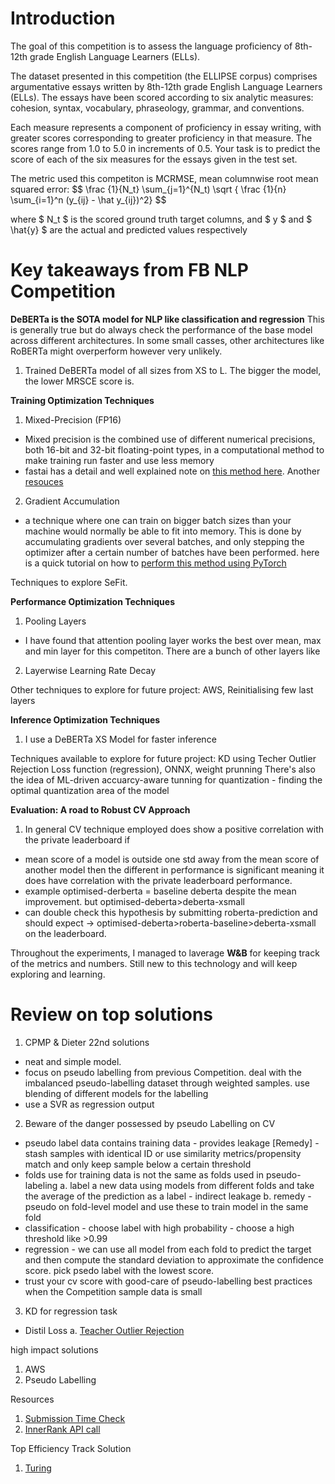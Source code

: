 
# Introduction

The goal of this competition is to assess the language proficiency of 8th-12th grade English Language Learners (ELLs). 

The dataset presented in this competition (the ELLIPSE corpus) comprises argumentative essays written by 8th-12th grade English Language Learners (ELLs). The essays have been scored according to six analytic measures: cohesion, syntax, vocabulary, phraseology, grammar, and conventions.

Each measure represents a component of proficiency in essay writing, with greater scores corresponding to greater proficiency in that measure. The scores range from 1.0 to 5.0 in increments of 0.5. Your task is to predict the score of each of the six measures for the essays given in the test set.

The metric used this competiton is  MCRMSE, mean columnwise root mean squared error:
$$ \frac {1}{N_t} \sum_{j=1}^{N_t) \sqrt { \frac {1}{n} \sum_{i=1}^n (y_{ij} - \hat y_{ij})^2} $$

where $ N_t $ is the scored ground truth target columns, and $ y $ and $ \hat{y} $ are the actual and predicted values respectively

# Key takeaways from FB NLP Competition

**DeBERTa is the SOTA model for NLP like classification and regression**
This is generally true but do always check the performance of the base model across different architectures. In some small casses, other architectures like RoBERTa might overperform however very unlikely. 
1. Trained DeBERTa model of all sizes from XS to L. The bigger the model, the lower MRSCE score is.

**Training Optimization Techniques**
1. Mixed-Precision (FP16)
  - Mixed precision is the combined use of different numerical precisions, both 16-bit and 32-bit floating-point types, in a computational method to make training run faster and use less memory
  - fastai has a detail and well explained note on [this method here](https://docs.fast.ai/callback.fp16.html). Another [resouces](https://towardsdatascience.com/understanding-mixed-precision-training-4b246679c7c4)
2. Gradient Accumulation
  - a technique where one can train on bigger batch sizes than your machine would normally be able to fit into memory. This is done by accumulating gradients over several batches, and only stepping the optimizer after a certain number of batches have been performed. here is a quick tutorial on how to [perform this method using PyTorch](https://kozodoi.me/python/deep%20learning/pytorch/tutorial/2021/02/19/gradient-accumulation.html)

Techniques to explore SeFit.

**Performance Optimization Techniques**
1. Pooling Layers
 - I have found that attention pooling layer works the best over mean, max and min layer for this competiton. There are a bunch of other layers like 

2. Layerwise Learning Rate Decay

Other techniques to explore for future project: AWS, Reinitialising few last layers

**Inference Optimization Techniques**
1. I use a DeBERTa XS Model for faster inference

Techniques available to explore for future project: KD using Techer Outlier Rejection Loss function (regression), ONNX, weight prunning
There's also the idea of ML-driven accuarcy-aware tunning for quantization - finding the optimal quantization area of the model

**Evaluation: A road to Robust CV Approach**
1. In general CV technique employed does show a positive correlation with the private leaderboard if
  - mean score of a model is outside one std away from the mean score of another model then the different in performance is significant meaning it does have correlation with the private leaderboard performance.
  - example optimised-derberta = baseline deberta despite the mean improvement. but optimised-deberta>deberta-xsmall
  - can double check this hypothesis by submitting roberta-prediction and should expect -> optimised-deberta>roberta-baseline>deberta-xsmall on the leaderboard.

Throughout the experiments, I managed to laverage **W&B** for keeping track of the metrics and numbers. Still new to this technology and will keep exploring and learning.

# Review on top solutions
1. CPMP &  Dieter 22nd solutions
  - neat and simple model.
  - focus on pseudo labelling from previous Competition. deal with the imbalanced pseudo-labelling dataset through weighted samples. use blending of different models for the labelling
  - use a SVR as regression output

2. Beware of the danger possessed by pseudo Labelling on CV
  - pseudo label data contains training data - provides leakage [Remedy] - stash samples with identical ID or use similarity metrics/propensity match and only keep sample below a certain threshold
  - folds use for training data is not the same as folds used in pseudo-labeling
    a. label a new data using models from different folds and take the average of the prediction as a label - indirect leakage
    b. remedy - pseudo on fold-level model and use these to train model in the same fold
  - classification - choose label with high probability - choose a high threshold like >0.99
  - regression - we can use all model from each fold to predict the target and then compute the standard deviation to approximate the confidence score. pick psedo label with the lowest score.
  - trust your cv score with good-care of pseudo-labelling best practices when the Competition sample data is small

3. KD for regression task
  - Distil Loss
    a. [Teacher Outlier Rejection](https://arxiv.org/pdf/2002.12597.pdf)

high impact solutions
1. AWS
2. Pseudo Labelling


Resources
1. [Submission Time Check](https://www.kaggle.com/code/yasufuminakama/fb3-submission-time)
2. [InnerRank API call](https://www.kaggle.com/competitions/feedback-prize-english-language-learning/discussion/368175)

Top Efficiency Track Solution
1. [Turing](https://www.kaggle.com/competitions/feedback-prize-english-language-learning/discussion/369646)
